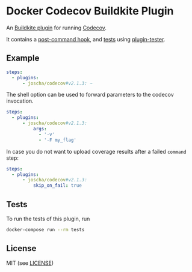 # Docker Codecov Buildkite Plugin

An [Buildkite plugin](https://buildkite.com/docs/agent/v3/plugins) for running [Codecov](https://docs.codecov.io/docs/testing-with-docker).

It contains a [post-command hook](hooks/command), and [tests](tests/command.bats) using [plugin-tester](https://github.com/buildkite-plugins/plugin-tester).

## Example

```yml
steps:
  - plugins:
      - joscha/codecov#v2.1.3: ~
```

The shell option can be used to forward parameters to the codecov invocation.
```yml
steps:
  - plugins:
      - joscha/codecov#v2.1.3:
          args:
            - '-v'
            - '-F my_flag'
```

In case you do not want to upload coverage results after a failed `command` step:

```yml
steps:
  - plugins:
      - joscha/codecov#v2.1.3:
          skip_on_fail: true
```

## Tests

To run the tests of this plugin, run
```sh
docker-compose run --rm tests
```

## License

MIT (see [LICENSE](LICENSE))
